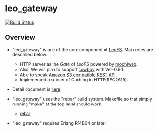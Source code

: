 leo_gateway
============

[![Build Status](https://secure.travis-ci.org/leo-project/leo_gateway.png?branch=master)](http://travis-ci.org/leo-project/leo_gateway)

Overview
--------

* "leo_gateway" is one of the core component of [LeoFS](https://github.com/leo-project/leofs). Main roles are described below.
  * HTTP server as the _Gate_ of _LeoFS_ powered by [mochiweb](https://github.com/mochi/mochiweb).
  * Also, We will plan to support [cowboy](https://github.com/essen/cowboy) with Ver-0.9.1.
  * Able to speak [Amazon S3 compatible REST API](http://docs.amazonwebservices.com/AmazonS3/2006-03-01/dev/Welcome.html?r=5754).
  * Implemented a subset of Caching in HTTP(RFC2616).

*  Detail document is [here](http://www.leofs.org/docs/).

* "leo_gateway" uses the "rebar" build system. Makefile so that simply running "make" at the top level should work.
  * [rebar](https://github.com/basho/rebar)
* "leo_gateway" requires Erlang R14B04 or later.

